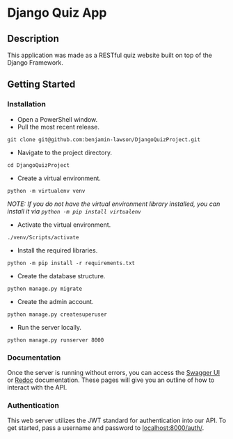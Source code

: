 # Django Quiz App

## Description
This application was made as a RESTful quiz website built on top of the Django Framework.

## Getting Started

### Installation
- Open a PowerShell window.
- Pull the most recent release. 

```git clone git@github.com:benjamin-lawson/DjangoQuizProject.git```
- Navigate to the project directory. 

```cd DjangoQuizProject```
- Create a virtual environment. 

```python -m virtualenv venv```

*NOTE: If you do not have the virtual environment library installed, you can install it via `python -m pip install virtualenv`*
- Activate the virtual environment. 

```./venv/Scripts/activate```
- Install the required libraries. 

```python -m pip install -r requirements.txt```
- Create the database structure. 

```python manage.py migrate```
- Create the admin account. 

```python manage.py createsuperuser```
- Run the server locally. 

```python manage.py runserver 8000```

### Documentation
Once the server is running without errors, you can access the 
[Swagger UI](localhost:8000/schema/swagger-ui) or [Redoc](localhost:8000/schema/swagger-ui) documentation.
These pages will give you an outline of how to interact with the API.

### Authentication
This web server utilizes the JWT standard for authentication into our API. To get started, pass a username and password 
to [localhost:8000/auth/](localhost:8000/auth/).